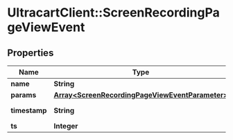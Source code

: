 # UltracartClient::ScreenRecordingPageViewEvent

## Properties
Name | Type | Description | Notes
------------ | ------------- | ------------- | -------------
**name** | **String** |  | [optional] 
**params** | [**Array&lt;ScreenRecordingPageViewEventParameter&gt;**](ScreenRecordingPageViewEventParameter.md) |  | [optional] 
**timestamp** | **String** | Timestamp of the event | [optional] 
**ts** | **Integer** |  | [optional] 


